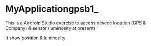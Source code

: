 # MyApplicationgpsb1_

This is a Android Studio exercise to access devece location (GPS & Company) & sensor (luminosity at present)

It show position & luminosity

